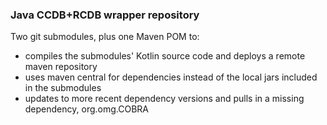 ### Java CCDB+RCDB wrapper repository

Two git submodules, plus one Maven POM to:
* compiles the submodules' Kotlin source code and deploys a remote maven repository
* uses maven central for dependencies instead of the local jars included in the submodules
* updates to more recent dependency versions and pulls in a missing dependency, org.omg.COBRA
